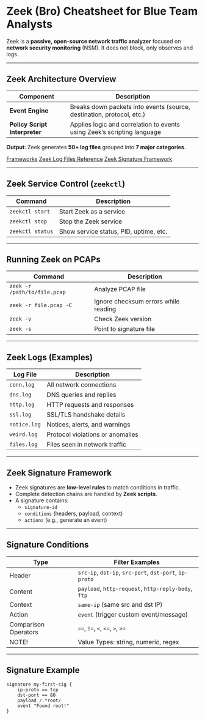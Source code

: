 # Zeek (Bro) Cheatsheet for Blue Team Analysts

Zeek is a **passive, open-source network traffic analyzer** focused on **network security monitoring** (NSM). It does not block, only observes and logs.

---

## Zeek Architecture Overview

| Component                  | Description                                                                 |
|----------------------------|-----------------------------------------------------------------------------|
| **Event Engine**           | Breaks down packets into events (source, destination, protocol, etc.)       |
| **Policy Script Interpreter** | Applies logic and correlation to events using Zeek’s scripting language     |

**Output**: Zeek generates **50+ log files** grouped into **7 major categories**.  

[Frameworks](https://docs.zeek.org/en/master/frameworks/index.html)
[Zeek Log Files Reference](https://docs.zeek.org/en/current/script-reference/log-files.html)
[Zeek Signature Framework](https://docs.zeek.org/en/master/frameworks/signatures.html)


---

## Zeek Service Control (`zeekctl`)

| Command                  | Description                                  |
|---------------------------|----------------------------------------------|
| `zeekctl start`           | Start Zeek as a service                      |
| `zeekctl stop`            | Stop the Zeek service                        |
| `zeekctl status`          | Show service status, PID, uptime, etc.       |

---

## Running Zeek on PCAPs

| Command                                 | Description                                       |
|------------------------------------------|---------------------------------------------------|
| `zeek -r /path/to/file.pcap`            | Analyze PCAP file                                |
| `zeek -r file.pcap -C`                  | Ignore checksum errors while reading             |
| `zeek -v`                               | Check Zeek version                               |
| `zeek -s`                               | Point to signature file                          |

---

## Zeek Logs (Examples)

| Log File         | Description                              |
|-------------------|------------------------------------------|
| `conn.log`        | All network connections                  |
| `dns.log`         | DNS queries and replies                  |
| `http.log`        | HTTP requests and responses              |
| `ssl.log`         | SSL/TLS handshake details                |
| `notice.log`      | Notices, alerts, and warnings            |
| `weird.log`       | Protocol violations or anomalies         |
| `files.log`       | Files seen in network traffic            |


---

## Zeek Signature Framework

- Zeek signatures are **low-level rules** to match conditions in traffic.
- Complete detection chains are handled by **Zeek scripts**.
- A signature contains:
  - `signature-id`
  - `conditions` (headers, payload, context)
  - `actions` (e.g., generate an event)



---

## Signature Conditions

| Type     | Filter Examples                          |
|----------|-------------------------------------------|
| Header | `src-ip`, `dst-ip`, `src-port`, `dst-port`, `ip-proto` |
| Content | `payload`, `http-request`, `http-reply-body`, `ftp`    |
| Context | `same-ip` (same src and dst IP)         |
| Action | `event` (trigger custom event/message)  |
| Comparison Operators |  `==`, `!=`, `<`, `<=`, `>`, `>=` | 
| NOTE! | Value Types: string, numeric, regex |

---

## Signature Example

```zeek
signature my-first-sig {
    ip-proto == tcp
    dst-port == 80
    payload /.*root/
    event "Found root!"
}
